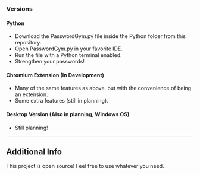 ### Versions
#### Python
* Download the PasswordGym.py file inside the Python folder from this repository.
* Open PasswordGym.py in your favorite IDE.
* Run the file with a Python terminal enabled.
* Strengthen your passwords!

#### Chromium Extension (In Development)
* Many of the same features as above, but with the convenience of being an extension.
* Some extra features (still in planning).

#### Desktop Version (Also in planning, Windows OS)
* Still planning!

---

## Additional Info
This project is open source! Feel free to use whatever you need.

